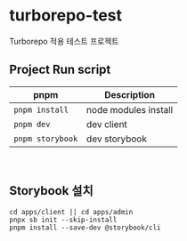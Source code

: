# turborepo-test

Turborepo 적용 테스트 프로젝트

## Project Run script

| pnpm             | Description          |
| ---------------- | -------------------- |
| `pnpm install`   | node modules install |
| `pnpm dev`       | dev client           |
| `pnpm storybook` | dev storybook        |

</br>

## Storybook 설치

```
cd apps/client || cd apps/admin
pnpx sb init --skip-install
pnpm install --save-dev @storybook/cli
```

</br>
